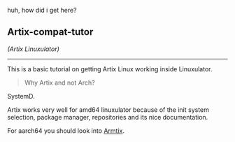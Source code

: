 huh, how did i get here?

## Artix-compat-tutor
*(Artix Linuxulator)*

-----

This is a basic tutorial on getting Artix Linux working inside Linuxulator.

> Why Artix and not Arch?

SystemD.

Artix works very well for amd64 linuxulator because of the init system selection, package manager, repositories and its nice documentation.

For aarch64 you should look into [Armtix](https://armtixlinux.org/).
